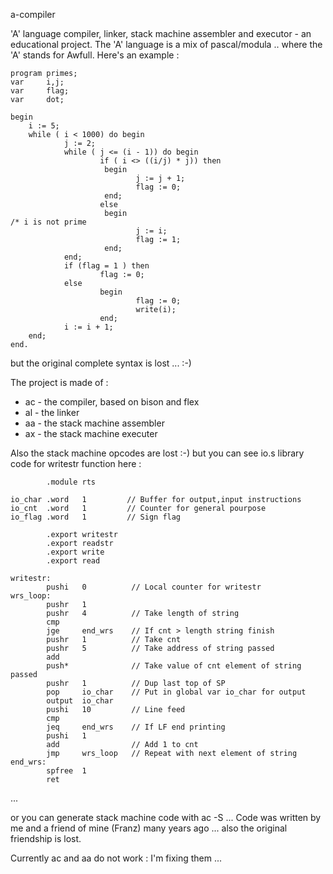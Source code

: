 a-compiler


'A' language compiler, linker, stack machine assembler and executor - an educational project. The 'A' language is a mix of pascal/modula .. where the 'A' stands for Awfull. Here's an example :

    program primes;
    var     i,j;
    var     flag;
    var     dot;

    begin
    	i := 5;
        while ( i < 1000) do begin
                j := 2;
                while ( j <= (i - 1)) do begin
                        if ( i <> ((i/j) * j)) then
                         begin
                                j := j + 1;
                                flag := 0;
                         end;
                        else
                         begin
    /* i is not prime
                                j := i;
                                flag := 1;
                         end;
                end;
                if (flag = 1 ) then
                        flag := 0;
                else
                        begin
                                flag := 0;
                                write(i);
                        end;
                i := i + 1;
        end;
    end.

but the original complete syntax is lost ... :-)

The project is made of :

* ac - the compiler, based on bison and flex
* al - the linker
* aa - the stack machine assembler
* ax - the stack machine executer

Also the stack machine opcodes are lost :-) but you can see io.s library code for writestr function here :

            .module rts
    
    io_char .word   1         // Buffer for output,input instructions
    io_cnt  .word   1         // Counter for general pourpose
    io_flag .word   1         // Sign flag
    
            .export writestr
            .export readstr
            .export write
            .export read
    
    writestr:
            pushi   0          // Local counter for writestr
    wrs_loop:
            pushr   1
            pushr   4          // Take length of string
            cmp
            jge     end_wrs    // If cnt > length string finish
            pushr   1          // Take cnt
            pushr   5          // Take address of string passed
            add
            push*              // Take value of cnt element of string passed
            pushr   1          // Dup last top of SP
            pop     io_char    // Put in global var io_char for output
            output  io_char
            pushi   10         // Line feed
            cmp
            jeq     end_wrs    // If LF end printing
            pushi   1
            add                // Add 1 to cnt
            jmp     wrs_loop   // Repeat with next element of string
    end_wrs:
            spfree  1
            ret

...

or you can generate stack machine code with ac -S ...
Code was written by me and a friend of mine (Franz) many years ago ... also the original friendship is lost.

Currently ac and aa do not work : I'm fixing them ...
